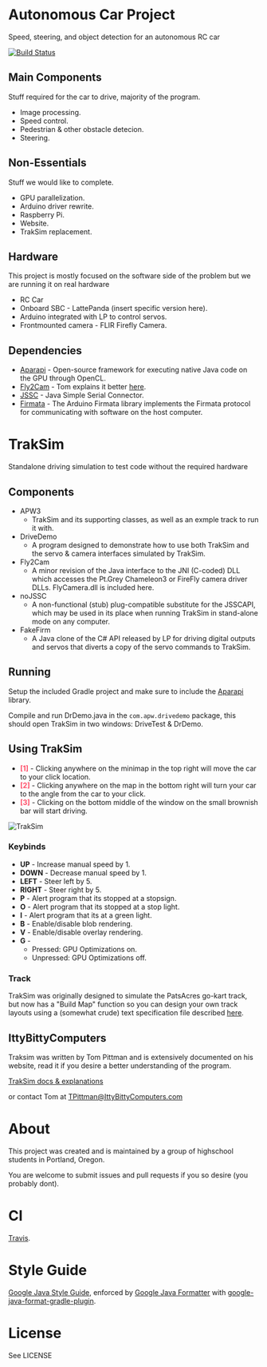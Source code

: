 # Autonomous Car Project
Speed, steering, and object detection for an autonomous RC car

[![Build Status](https://travis-ci.org/AutonomousCarProject/CarControl.svg?branch=master)](https://travis-ci.org/AutonomousCarProject/CarControl)

## Main Components

Stuff required for the car to drive, majority of the program.

* Image processing.
* Speed control.
* Pedestrian & other obstacle detecion.
* Steering.

## Non-Essentials

Stuff we would like to complete.    

* GPU parallelization.
* Arduino driver rewrite.
* Raspberry Pi.
* Website.
* TrakSim replacement.

## Hardware
This project is mostly focused on the software side of the problem but we are running it on real hardware

* RC Car
* Onboard SBC - LattePanda (insert specific version here).
* Arduino integrated with LP to control servos.
* Frontmounted camera - FLIR Firefly Camera.

## Dependencies

* [Aparapi](http://aparapi.com/) - Open-source framework for executing native Java code on the GPU through OpenCL.
* [Fly2Cam](http://www.ittybittycomputers.com/APW2/TrackSim/Fly2cam.htm) - Tom explains it better [here](http://www.ittybittycomputers.com/APW2/TrackSim/Fly2cam.htm).
* [JSSC](https://code.google.com/archive/p/java-simple-serial-connector/) - Java Simple Serial Connector.
* [Firmata](https://www.arduino.cc/en/Reference/Firmata) - The Arduino Firmata library implements the Firmata protocol for communicating with software on the host computer.


# TrakSim
Standalone driving simulation to test code without the required hardware

## Components

* APW3
    * TrakSim and its supporting classes, as well as an exmple track to run it with.
* DriveDemo
    * A program designed to demonstrate how to use both TrakSim and the servo & camera interfaces simulated by TrakSim.
* Fly2Cam
    * A minor revision of the Java interface to the JNI (C-coded) DLL which accesses the Pt.Grey Chameleon3 or FireFly camera driver DLLs. FlyCamera.dll is included here.
* noJSSC
    * A non-functional (stub) plug-compatible substitute for the JSSCAPI, which may be used in its place when running TrakSim in stand-alone mode on any computer.
* FakeFirm
    * A Java clone of the C# API released by LP for driving digital outputs and servos that diverts a copy of the servo commands to TrakSim.


## Running
Setup the included Gradle project and make sure to include the [Aparapi](http://aparapi.com/) library.

Compile and run DrDemo.java in the `com.apw.drivedemo` package, this should open TrakSim in two windows: DriveTest & DrDemo.

## Using TrakSim

* <span style="color:#FF4F69">**[1]**</span> - Clicking anywhere on the minimap in the top right will move the car to your click location.
* <span style="color:#FF4F69">**[2]**</span> - Clicking anywhere on the map in the bottom right will turn your car to the angle from the car to your click.
* <span style="color:#FF4F69">**[3]**</span> - Clicking on the bottom middle of the window on the small brownish bar will start driving.

![TrakSim](https://user-images.githubusercontent.com/3460531/43101980-af2225f8-8e7e-11e8-96f1-87fb08727a8e.png)

### Keybinds
* **UP** - Increase manual speed by 1.
* **DOWN** - Decrease manual speed by 1.
* **LEFT** - Steer left by 5.
* **RIGHT** - Steer right by 5.
* **P** - Alert program that its stopped at a stopsign.
* **O** - Alert program that its stopped at a stop light.
* **I** - Alert program that its at a green light.
* **B** - Enable/disable blob rendering.
* **V** - Enable/disable overlay rendering.
* **G** -
    * Pressed: GPU Optimizations on.
    * Unpressed: GPU Optimizations off.


### Track

TrakSim was originally designed to simulate the PatsAcres go-kart track, but now has a "Build Map" function so you can design your own track layouts using a (somewhat crude) text specification file described [here](http://www.ittybittycomputers.com/APW2/TrackSim/BuildMap.htm).

## IttyBittyComputers

Traksim was written by Tom Pittman and is extensively documented on his website, read it if you desire a better understanding of the program.

[TrakSim docs & explanations](http://www.ittybittycomputers.com/APW2/TrackSim/)

or contact Tom at TPittman@IttyBittyComputers.com

# About

This project was created and is maintained by a group of highschool students in Portland, Oregon.

You are welcome to submit issues and pull requests if you so desire (you probably dont).

# CI

[Travis](https://travis-ci.org).

# Style Guide

[Google Java Style Guide](https://google.github.io/styleguide/javaguide.html), enforced by [Google Java Formatter](https://github.com/google/google-java-format) with [google-java-format-gradle-plugin](https://github.com/sherter/google-java-format-gradle-plugin).

# License
See LICENSE
